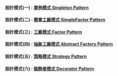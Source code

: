 #### 設計模式(一) : [單例模式 Singleton Pattern](https://github.com/SIAOYUCHEN/Design_Pattern_Unit_Test/tree/main/Singleton)

#### 設計模式(二) : [簡單工廠模式 SimpleFactor Pattern](https://github.com/SIAOYUCHEN/Design_Pattern_Unit_Test/tree/main/SimpleFactory)

#### 設計模式(三) : [工廠模式 Factor Pattern](https://github.com/SIAOYUCHEN/Design_Pattern_Unit_Test/tree/main/Factory)

#### 設計模式(四) : [抽象工廠模式 Abstract Factory Pattern](https://github.com/SIAOYUCHEN/Design_Pattern_Unit_Test/tree/main/Singleton)

#### 設計模式(五) : [策略模式 Strategy Pattern](https://github.com/SIAOYUCHEN/Design_Pattern_Unit_Test/tree/main/Singleton)

#### 設計模式(六) : [裝飾者模式 Decorator Pattern](https://github.com/SIAOYUCHEN/Design_Pattern_Unit_Test/tree/main/Singleton)